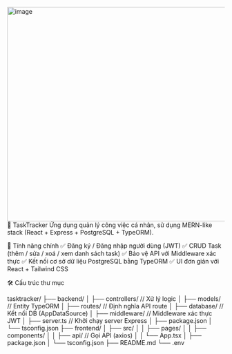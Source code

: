 <img width="575" height="497" alt="image" src="https://github.com/user-attachments/assets/6e02b58e-6ac7-4d6d-b648-60211899972e" />📌 TaskTracker
Ứng dụng quản lý công việc cá nhân, sử dụng MERN-like stack (React + Express + PostgreSQL + TypeORM).

🚀 Tính năng chính
✅ Đăng ký / Đăng nhập người dùng (JWT)
✅ CRUD Task (thêm / sửa / xoá / xem danh sách task)
✅ Bảo vệ API với Middleware xác thực
✅ Kết nối cơ sở dữ liệu PostgreSQL bằng TypeORM
✅ UI đơn giản với React + Tailwind CSS

🛠 Cấu trúc thư mục 

tasktracker/
├── backend/
│ ├── controllers/ // Xử lý logic
│ ├── models/ // Entity TypeORM
│ ├── routes/ // Định nghĩa API route
│ ├── database/ // Kết nối DB (AppDataSource)
│ ├── middleware/ // Middleware xác thực JWT
│ ├── server.ts // Khởi chạy server Express
│ ├── package.json
│ └── tsconfig.json
├── frontend/
│ ├── src/
│ │ ├── pages/
│ │ ├── components/
│ │ ├── api/ // Gọi API (axios)
│ │ └── App.tsx
│ ├── package.json
│ └── tsconfig.json
├── README.md
└── .env
